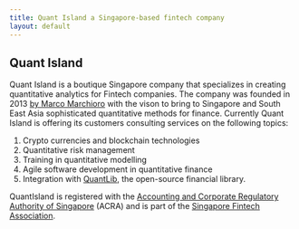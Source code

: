 ```yaml
---
title: Quant Island a Singapore-based fintech company
layout: default
---
```


## <a name="quantisland"></a> Quant Island

Quant Island is a boutique Singapore company that specializes in creating quantitative analytics for Fintech companies. The company was founded in 2013 [by Marco Marchioro](https://marchioro.org) with the vison to bring to Singapore and South East Asia sophisticated quantitative methods for finance. Currently Quant Island is offering its customers consulting services on the following topics:

1. Crypto currencies and blockchain technologies
1. Quantitative risk management
1. Training in quantitative modelling
1. Agile software development in quantitative finance
1. Integration with [QuantLib](https://www.quantlib.org/), the open-source financial library.

QuantIsland is registered with the [Accounting and Corporate Regulatory Authority of Singapore](https://www.acra.gov.sg/home/) (ACRA) and is part of the [Singapore Fintech Association](https://directory.singaporefintech.org/directory/listing/quant-island).
